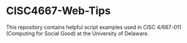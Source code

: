 # CISC4667-Web-Tips
This repository contains helpful script examples used in CISC 4/667-011 (Computing for Social Good) at the University of Delaware. 
